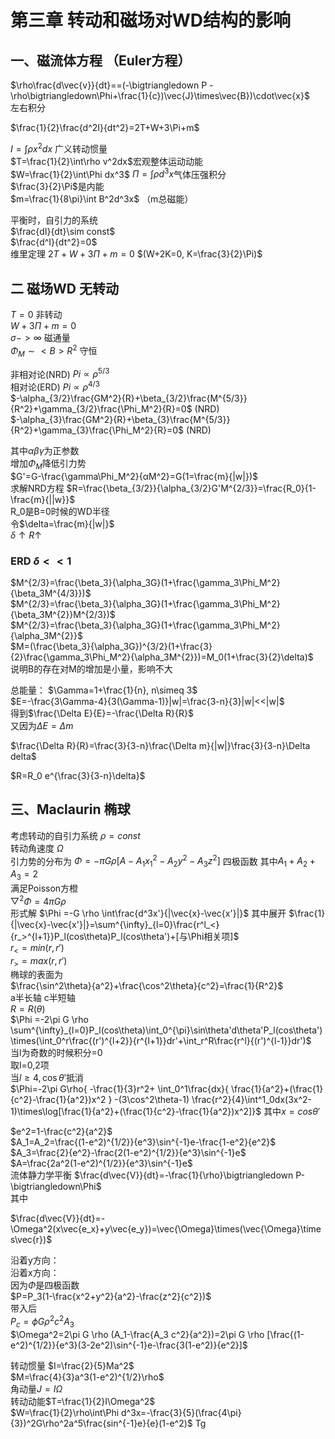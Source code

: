 # 第三章 转动和磁场对WD结构的影响

## 一、磁流体方程 （Euler方程）

$\rho\frac{d\vec{v}}{dt}==(-\bigtriangledown P -\rho\bigtriangledown\Phi+\frac{1}{c})\vec{J}\times\vec{B})\cdot\vec{x}$  
左右积分

$\frac{1}{2}\frac{d^2I}{dt^2}=2T+W+3\Pi+m$


$I=\int\rho x^2dx$ 广义转动惯量  
$T=\frac{1}{2}\int\rho v^2dx$宏观整体运动动能  
$W=\frac{1}{2}\int\Phi dx^3$
$\Pi=\int\rho d^3x$气体压强积分  
$\frac{3}{2}\Pi$是内能  
$m=\frac{1}{8\pi}\int B^2d^3x$  （m总磁能）

平衡时，自引力的系统  
$\frac{dI}{dt}\sim const$  
$\frac{d^I}{dt^2}=0$  
维里定理  $2T+W+3\Pi+m=0$  $(W+2K=0, K=\frac{3}{2}\Pi)$

## 二  磁场WD 无转动

$T=0$ 非转动  
$W+3\Pi+m=0$  
$\sigma -> \infty$  磁通量  
$\Phi_M\sim<B>R^2$ 守恒

非相对论(NRD) $Pi\propto\rho^{5/3}$  
相对论(ERD) $Pi\propto\rho^{4/3}$  
$-\alpha_{3/2}\frac{GM^2}{R}+\beta_{3/2}\frac{M^{5/3}}{R^2}+\gamma_{3/2}\frac{\Phi_M^2}{R}=0$  (NRD)  
$-\alpha_{3}\frac{GM^2}{R}+\beta_{3}\frac{M^{5/3}}{R^2}+\gamma_{3}\frac{\Phi_M^2}{R}=0$  (NRD)  

其中$\alpha \beta \gamma$为正参数  
增加$\Phi_M$降低引力势  
$G'=G-\frac{\gamma\Phi_M^2}{αM^2}=G(1=\frac{m}{|w|})$  
求解NRD方程
$R=\frac{\beta_{3/2}}{\alpha_{3/2}G'M^{2/3}}=\frac{R_0}{1-\frac{m}{||w}}$  
R_0是B=0时候的WD半径  
令$\delta=\frac{m}{|w|}$   
$\delta ↑ R↑$ 

### ERD $\delta<<1$
$M^{2/3}=\frac{\beta_3}{\alpha_3G}(1+\frac{\gamma_3\Phi_M^2}{\beta_3M^{4/3}})$  
$M^{2/3}=\frac{\beta_3}{\alpha_3G}(1+\frac{\gamma_3\Phi_M^2}{\beta_3M^{2}}M^{2/3})$  
$M^{2/3}=\frac{\beta_3}{\alpha_3G}(1+\frac{\gamma_3\Phi_M^2}{\alpha_3M^{2}}$  
$M=(\frac{\beta_3}{\alpha_3G})^{3/2}(1+\frac{3}{2}\frac{\gamma_3\Phi_M^2}{\alpha_3M^{2}})=M_0(1+\frac{3}{2}\delta)$  
说明B的存在对M的增加是小量，影响不大  

总能量：
$\Gamma=1+\frac{1}{n}, n\simeq 3$    
$E=-\frac{3\Gamma-4}{3(\Gamma-1)}|w|=\frac{3-n}{3}|w|<<|w|$  
得到$\frac{\Delta E}{E}=-\frac{\Delta R}{R}$  
又因为$\Delta E=\Delta m$ 

$\frac{\Delta R}{R}=\frac{3}{3-n}\frac{\Delta m}{|w|}\frac{3}{3-n}\Delta delta$  

$R=R_0 e^{\frac{3}{3-n}\delta}$  

## 三、Maclaurin 椭球

考虑转动的自引力系统 $\rho = const$  
转动角速度 $\Omega$  
引力势的分布为 $\Phi = -\pi G \rho[A-A_1x_1^2-A_2y^2-A_3z^2]$  四极函数
其中$A_1+A_2+A_3=2$  
满足Poisson方橙  
$▽^2\Phi=4\pi G\rho$  
形式解
$\Phi =-G \rho \int\frac{d^3x'}{|\vec{x}-\vec{x'}|}$ 
其中展开
$\frac{1}{|\vec{x}-\vec{x'}|}=\sum^{\infty}_{l=0}\frac{r^l_<}{r_>^{l+1}}P_l(cos\theta)P_l(cos\theta')+[与\Phi相关项]$  
$r_<=min(r,r')$  
$r_>=max(r,r')$  
椭球的表面为  
$\frac{\sin^2\theta}{a^2}+\frac{\cos^2\theta}{c^2}=\frac{1}{R^2}$  
a半长轴 c半短轴  
$R=R(\theta)$  
$\Phi =-2\pi G \rho \sum^{\infty}_{l=0}P_l(cos\theta)\int_0^{\pi}\sin\theta'd\theta'P_l(cos\theta')\times(\int_0^r\frac{(r')^{l+2}}{r^{l+1}}dr'+\int_r^R\frac{r^l}{(r')^{l-1}}dr')$  
当l为奇数的时候积分=0  
取l=0,2项  
当$l\geq4 ,\cos\theta'$抵消  
$\Phi=-2\pi G\rho{   -\frac{1}{3}r^2+ \int_0^1\frac{dx}{ \frac{1}{a^2}+(\frac{1}{c^2}-\frac{1}{a^2})x^2  }  -(3\cos^2\theta-1) \frac{r^2}{4}\int^1_0dx(3x^2-1)\times\log[\frac{1}{a^2}+(\frac{1}{c^2}-\frac{1}{a^2})x^2]}$
其中$x=cos\theta'$  

$e^2=1-\frac{c^2}{a^2}$  
$A_1=A_2=\frac{(1-e^2)^{1/2}}{e^3}\sin^{-1}e-\frac{1-e^2}{e^2}$  
$A_3=\frac{2}{e^2}-\frac{2(1-e^2)^{1/2}}{e^3}\sin^{-1}e$  
$A=\frac{2a^2(1-e^2)^{1/2}}{e^3}\sin^{-1}e$  
流体静力学平衡
$\frac{d\vec{V}}{dt}=-\frac{1}{\rho}\bigtriangledown P-\bigtriangledown\Phi$  
其中 

$\frac{d\vec{V}}{dt}=-\Omega^2(x\vec{e_x}+y\vec{e_y})=\vec{\Omega}\times(\vec{\Omega}\times\vec{r})$

沿着y方向：  
沿着x方向：  
因为$\Phi$是四极函数  
$P=P_3(1-\frac{x^2+y^2}{a^2}-\frac{z^2}{c^2})$  
带入后  
$P_c=\phi G \rho^2c^2A_3$  
$\Omega^2=2\pi G \rho (A_1-\frac{A_3 c^2}{a^2})=2\pi G \rho [\frac{(1-e^2)^{1/2}}{e^3}(3-2e^2)\sin^{-1}e-\frac{3(1-e^2)}{e^2}]$  

转动惯量
$I=\frac{2}{5}Ma^2$  
$M=\frac{4}{3}a^3(1-e^2)^{1/2}\rho$  
角动量$J=I\Omega$  
转动动能$T=\frac{1}{2}I\Omega^2$  
$W=\frac{1}{2}\rho\int\Phi d^3x=-\frac{3}{5}(\frac{4\pi}{3})^2G\rho^2a^5\frac{sin^{-1}e}{e}(1-e^2)$  Tg